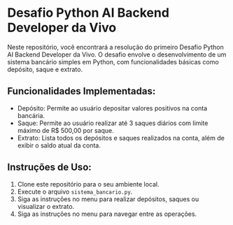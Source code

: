 # Desafio Python AI Backend Developer da Vivo

Neste repositório, você encontrará a resolução do primeiro Desafio Python AI Backend Developer da Vivo. O desafio envolve o desenvolvimento de um sistema bancário simples em Python, com funcionalidades básicas como depósito, saque e extrato.

## Funcionalidades Implementadas:
- Depósito: Permite ao usuário depositar valores positivos na conta bancária.
- Saque: Permite ao usuário realizar até 3 saques diários com limite máximo de R$ 500,00 por saque.
- Extrato: Lista todos os depósitos e saques realizados na conta, além de exibir o saldo atual da conta.

## Instruções de Uso:
1. Clone este repositório para o seu ambiente local.
2. Execute o arquivo `sistema_bancario.py`.
3. Siga as instruções no menu para realizar depósitos, saques ou visualizar o extrato.
4. Siga as instruções no menu para navegar entre as operações.
